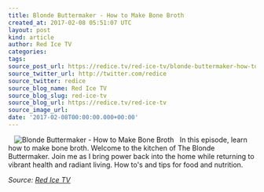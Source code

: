 ```yaml
---
title: Blonde Buttermaker - How to Make Bone Broth
created_at: 2017-02-08 05:51:07 UTC
layout: post
kind: article
author: Red Ice TV
categories: 
tags: 
source_post_url: https://redice.tv/red-ice-tv/blonde-buttermaker-how-to-make-bone-broth
source_twitter_url: http://twitter.com/redice
source_twitter: redice
source_blog_name: Red Ice TV
source_blog_slug: red-ice-tv
source_blog_url: https://redice.tv/red-ice-tv
source_image_url: 
date: '2017-02-08T00:00:00.000+00:00'
---
```

<img align="left" hspace="12" alt="Blonde Buttermaker - How to Make Bone Broth" src="https://rdice.net/a/c/t/17/BBM-ep2-bone-broth.9cd7b47f.jpg"> In this episode, learn how to make bone broth. Welcome to the kitchen of The Blonde Buttermaker. Join me as I bring power back into the home while returning to vibrant health and radiant living. How to's and tips for food and nutrition.<div class="">
    <i>Source: <a href="https://redice.tv/red-ice-tv">Red Ice TV</a></i>
</div>
